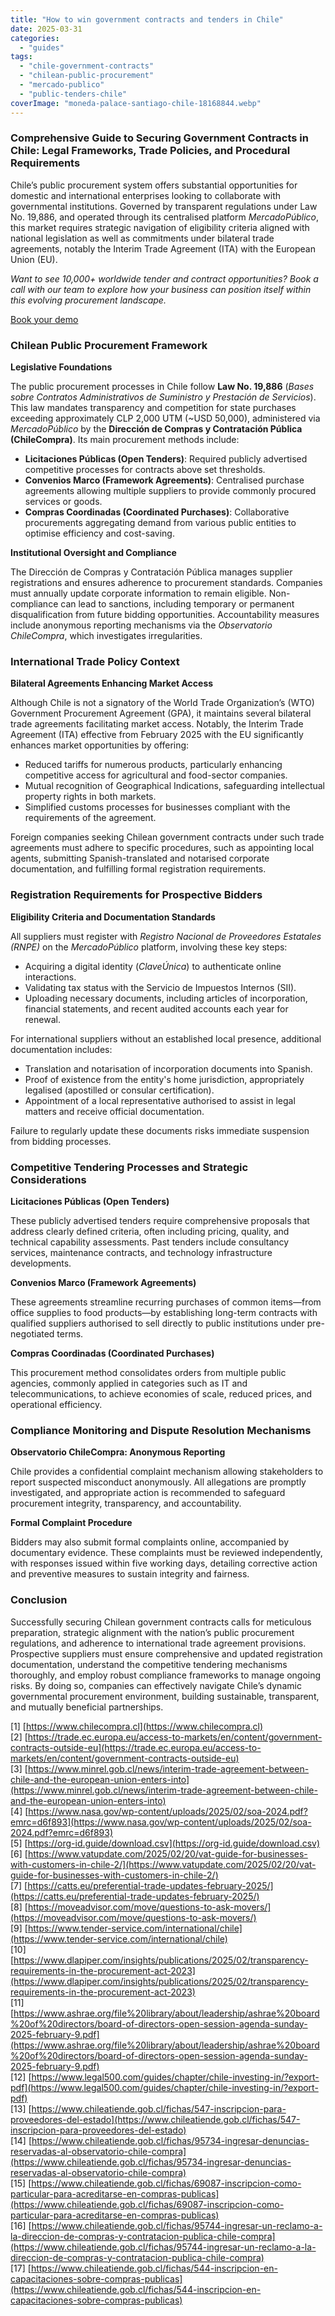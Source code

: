 ```yaml
---
title: "How to win government contracts and tenders in Chile"
date: 2025-03-31
categories: 
  - "guides"
tags: 
  - "chile-government-contracts"
  - "chilean-public-procurement"
  - "mercado-publico"
  - "public-tenders-chile"
coverImage: "moneda-palace-santiago-chile-18168844.webp"
---
```


### Comprehensive Guide to Securing Government Contracts in Chile: Legal Frameworks, Trade Policies, and Procedural Requirements

Chile’s public procurement system offers substantial opportunities for domestic and international enterprises looking to collaborate with governmental institutions. Governed by transparent regulations under Law No. 19,886, and operated through its centralised platform _MercadoPúblico_, this market requires strategic navigation of eligibility criteria aligned with national legislation as well as commitments under bilateral trade agreements, notably the Interim Trade Agreement (ITA) with the European Union (EU).

_Want to see 10,000+ worldwide tender and contract opportunities?_ _Book a call with our team to explore how your business can position itself within this evolving procurement landscape._

[Book your demo](https://www.openopps.com/book-a-call-for-the-best-chance-to-win-bids/)

### Chilean Public Procurement Framework

**Legislative Foundations**

The public procurement processes in Chile follow **Law No. 19,886** (_Bases sobre Contratos Administrativos de Suministro y Prestación de Servicios_). This law mandates transparency and competition for state purchases exceeding approximately CLP 2,000 UTM (~USD 50,000), administered via _MercadoPúblico_ by the **Dirección de Compras y Contratación Pública (ChileCompra)**. Its main procurement methods include:

- **Licitaciones Públicas (Open Tenders)**: Required publicly advertised competitive processes for contracts above set thresholds.
- **Convenios Marco (Framework Agreements)**: Centralised purchase agreements allowing multiple suppliers to provide commonly procured services or goods.
- **Compras Coordinadas (Coordinated Purchases)**: Collaborative procurements aggregating demand from various public entities to optimise efficiency and cost-saving.

**Institutional Oversight and Compliance**

The Dirección de Compras y Contratación Pública manages supplier registrations and ensures adherence to procurement standards. Companies must annually update corporate information to remain eligible. Non-compliance can lead to sanctions, including temporary or permanent disqualification from future bidding opportunities. Accountability measures include anonymous reporting mechanisms via the _Observatorio ChileCompra_, which investigates irregularities.

### International Trade Policy Context

**Bilateral Agreements Enhancing Market Access**

Although Chile is not a signatory of the World Trade Organization’s (WTO) Government Procurement Agreement (GPA), it maintains several bilateral trade agreements facilitating market access. Notably, the Interim Trade Agreement (ITA) effective from February 2025 with the EU significantly enhances market opportunities by offering:

- Reduced tariffs for numerous products, particularly enhancing competitive access for agricultural and food-sector companies.
- Mutual recognition of Geographical Indications, safeguarding intellectual property rights in both markets.
- Simplified customs processes for businesses compliant with the requirements of the agreement.

Foreign companies seeking Chilean government contracts under such trade agreements must adhere to specific procedures, such as appointing local agents, submitting Spanish-translated and notarised corporate documentation, and fulfilling formal registration requirements.

### Registration Requirements for Prospective Bidders

**Eligibility Criteria and Documentation Standards**

All suppliers must register with _Registro Nacional de Proveedores Estatales (RNPE)_ on the _MercadoPúblico_ platform, involving these key steps:

- Acquiring a digital identity (_ClaveÚnica_) to authenticate online interactions.
- Validating tax status with the Servicio de Impuestos Internos (SII).
- Uploading necessary documents, including articles of incorporation, financial statements, and recent audited accounts each year for renewal.

For international suppliers without an established local presence, additional documentation includes:

- Translation and notarisation of incorporation documents into Spanish.
- Proof of existence from the entity's home jurisdiction, appropriately legalised (apostilled or consular certification).
- Appointment of a local representative authorised to assist in legal matters and receive official documentation.

Failure to regularly update these documents risks immediate suspension from bidding processes.

### Competitive Tendering Processes and Strategic Considerations

**Licitaciones Públicas (Open Tenders)**

These publicly advertised tenders require comprehensive proposals that address clearly defined criteria, often including pricing, quality, and technical capability assessments. Past tenders include consultancy services, maintenance contracts, and technology infrastructure developments.

**Convenios Marco (Framework Agreements)**

These agreements streamline recurring purchases of common items—from office supplies to food products—by establishing long-term contracts with qualified suppliers authorised to sell directly to public institutions under pre-negotiated terms.

**Compras Coordinadas (Coordinated Purchases)**

This procurement method consolidates orders from multiple public agencies, commonly applied in categories such as IT and telecommunications, to achieve economies of scale, reduced prices, and operational efficiency.

### Compliance Monitoring and Dispute Resolution Mechanisms

**Observatorio ChileCompra: Anonymous Reporting**

Chile provides a confidential complaint mechanism allowing stakeholders to report suspected misconduct anonymously. All allegations are promptly investigated, and appropriate action is recommended to safeguard procurement integrity, transparency, and accountability.

**Formal Complaint Procedure**

Bidders may also submit formal complaints online, accompanied by documentary evidence. These complaints must be reviewed independently, with responses issued within five working days, detailing corrective action and preventive measures to sustain integrity and fairness.

### Conclusion

Successfully securing Chilean government contracts calls for meticulous preparation, strategic alignment with the nation’s public procurement regulations, and adherence to international trade agreement provisions. Prospective suppliers must ensure comprehensive and updated registration documentation, understand the competitive tendering mechanisms thoroughly, and employ robust compliance frameworks to manage ongoing risks. By doing so, companies can effectively navigate Chile’s dynamic governmental procurement environment, building sustainable, transparent, and mutually beneficial partnerships.

\[1\] [https://www.chilecompra.cl](https://www.chilecompra.cl)  
\[2\] [https://trade.ec.europa.eu/access-to-markets/en/content/government-contracts-outside-eu](https://trade.ec.europa.eu/access-to-markets/en/content/government-contracts-outside-eu)  
\[3\] [https://www.minrel.gob.cl/news/interim-trade-agreement-between-chile-and-the-european-union-enters-into](https://www.minrel.gob.cl/news/interim-trade-agreement-between-chile-and-the-european-union-enters-into)  
\[4\] [https://www.nasa.gov/wp-content/uploads/2025/02/soa-2024.pdf?emrc=d6f893](https://www.nasa.gov/wp-content/uploads/2025/02/soa-2024.pdf?emrc=d6f893)  
\[5\] [https://org-id.guide/download.csv](https://org-id.guide/download.csv)  
\[6\] [https://www.vatupdate.com/2025/02/20/vat-guide-for-businesses-with-customers-in-chile-2/](https://www.vatupdate.com/2025/02/20/vat-guide-for-businesses-with-customers-in-chile-2/)  
\[7\] [https://catts.eu/preferential-trade-updates-february-2025/](https://catts.eu/preferential-trade-updates-february-2025/)  
\[8\] [https://moveadvisor.com/move/questions-to-ask-movers/](https://moveadvisor.com/move/questions-to-ask-movers/)  
\[9\] [https://www.tender-service.com/international/chile](https://www.tender-service.com/international/chile)  
\[10\] [https://www.dlapiper.com/insights/publications/2025/02/transparency-requirements-in-the-procurement-act-2023](https://www.dlapiper.com/insights/publications/2025/02/transparency-requirements-in-the-procurement-act-2023)  
\[11\] [https://www.ashrae.org/file%20library/about/leadership/ashrae%20board%20of%20directors/board-of-directors-open-session-agenda-sunday-2025-february-9.pdf](https://www.ashrae.org/file%20library/about/leadership/ashrae%20board%20of%20directors/board-of-directors-open-session-agenda-sunday-2025-february-9.pdf)  
\[12\] [https://www.legal500.com/guides/chapter/chile-investing-in/?export-pdf](https://www.legal500.com/guides/chapter/chile-investing-in/?export-pdf)  
\[13\] [https://www.chileatiende.gob.cl/fichas/547-inscripcion-para-proveedores-del-estado](https://www.chileatiende.gob.cl/fichas/547-inscripcion-para-proveedores-del-estado)  
\[14\] [https://www.chileatiende.gob.cl/fichas/95734-ingresar-denuncias-reservadas-al-observatorio-chile-compra](https://www.chileatiende.gob.cl/fichas/95734-ingresar-denuncias-reservadas-al-observatorio-chile-compra)  
\[15\] [https://www.chileatiende.gob.cl/fichas/69087-inscripcion-como-particular-para-acreditarse-en-compras-publicas](https://www.chileatiende.gob.cl/fichas/69087-inscripcion-como-particular-para-acreditarse-en-compras-publicas)  
\[16\] [https://www.chileatiende.gob.cl/fichas/95744-ingresar-un-reclamo-a-la-direccion-de-compras-y-contratacion-publica-chile-compra](https://www.chileatiende.gob.cl/fichas/95744-ingresar-un-reclamo-a-la-direccion-de-compras-y-contratacion-publica-chile-compra)  
\[17\] [https://www.chileatiende.gob.cl/fichas/544-inscripcion-en-capacitaciones-sobre-compras-publicas](https://www.chileatiende.gob.cl/fichas/544-inscripcion-en-capacitaciones-sobre-compras-publicas)
